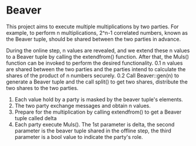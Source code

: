 # Beaver
This project aims to execute multiple multiplications by two parties. For example, to perform n multiplications, 2^n-1 correlated numbers, known as the Beaver tuple, should be shared between the two parties in advance.

During the online step, n values are revealed, and we extend these n values to a Beaver tuple by calling the extendfrom() function. After that, the Muls() function can be invoked to perform the desired functionality.
0.1 n values are shared between the two parties and the parties intend to calculate the shares of the product of n numbers securely.
0.2 Call Beaver::gen(n) to generate a Beaver tuple and the call split() to get two shares, distribute the two shares to the two parties. 
1. Each value hold by a party is masked by the beaver tuple's elements.
2. The two party exchange messages and obtain n values.
3. Prepare for the multiplication by calling extendfrom() to get a Beaver tuple called delta
4. Each party execute Muls(). The 1st parameter is delta, the second parameter is the beaver tuple shared in the offline step, the third parameter is a bool value to indicate the party's role.
